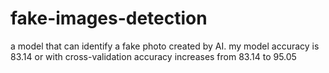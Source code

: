 # fake-images-detection
a model that can identify a fake photo created by AI.
my model accuracy is 83.14 or with cross-validation accuracy increases from 83.14 to 95.05
